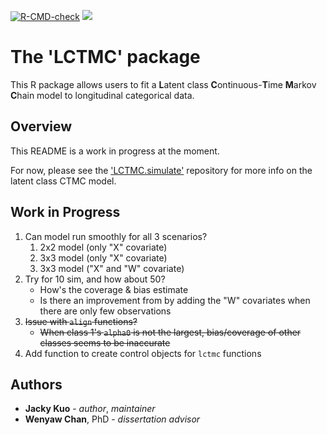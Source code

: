<!-- badges: start -->
[![R-CMD-check](https://github.com/j-kuo/LCTMC/actions/workflows/R-CMD-check.yaml/badge.svg)](https://github.com/j-kuo/LCTMC/actions/workflows/R-CMD-check.yaml)
[![](https://img.shields.io/badge/R%20version-4.2.1-steelblue.svg)](https://cran.r-project.org/bin/windows/base/old/4.2.1)
<!-- badges: end -->

# The 'LCTMC' package

This R package allows users to fit a **L**atent class **C**ontinuous-**T**ime **M**arkov **C**hain model to longitudinal categorical data. 

## Overview

This README is a work in progress at the moment. 

For now, please see the ['LCTMC.simulate'](https://github.com/j-kuo/LCTMC.simulate) repository for more info on the latent class CTMC model.

## Work in Progress

1. Can model run smoothly for all 3 scenarios?
   1. 2x2 model (only "X" covariate)
   1. 3x3 model (only "X" covariate)
   1. 3x3 model ("X" and "W" covariate)
1. Try for 10 sim, and how about 50?
   * How's the coverage & bias estimate
   * Is there an improvement from by adding the "W" covariates when there are only few observations
1. ~~Issue with `align` functions?~~
   * ~~When class 1's `alpha0` is not the largest, bias/coverage of other classes seems to be inaccurate~~
1. Add function to create control objects for `lctmc` functions

## Authors

* **Jacky Kuo** - _author_, _maintainer_
* **Wenyaw Chan**, PhD - _dissertation advisor_